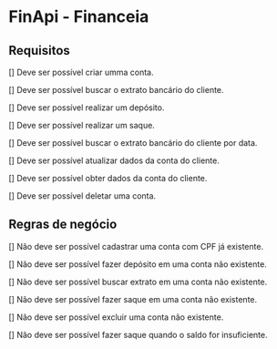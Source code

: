 # FinApi - Financeia


## Requisitos
[] Deve ser possível criar umma conta.

[] Deve ser possível buscar o extrato bancário do cliente.

[] Deve ser possível realizar um depósito.

[] Deve ser possível realizar um saque.

[] Deve ser possível buscar o extrato bancário do cliente por data.

[] Deve ser possível atualizar dados da conta do cliente.

[] Deve ser possível obter dados da conta do cliente.

[] Deve ser possível deletar uma conta.


## Regras de negócio


[] Não deve ser possível cadastrar uma conta com CPF já existente.

[] Não deve ser possível fazer depósito em uma conta não existente.

[] Não deve ser possível buscar extrato em uma conta não existente.

[] Não deve ser possível fazer saque em uma conta não existente.

[] Não deve ser possível excluir uma conta não existente.

[] Não deve ser possível fazer saque quando o saldo for insuficiente.